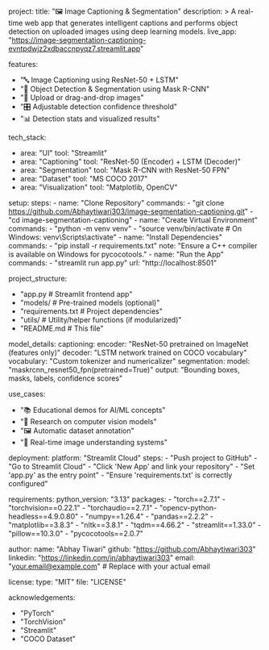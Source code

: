 project:
  title: "🖼️ Image Captioning & Segmentation"
  description: >
    A real-time web app that generates intelligent captions and performs object detection
    on uploaded images using deep learning models.
  live_app: "https://image-segmentation-captioning-evntpdwjz2xdbaccnpyqz7.streamlit.app"

features:
  - "🔤 Image Captioning using ResNet-50 + LSTM"
  - "🎯 Object Detection & Segmentation using Mask R-CNN"
  - "📸 Upload or drag-and-drop images"
  - "🎛 Adjustable detection confidence threshold"
  - "📊 Detection stats and visualized results"

tech_stack:
  - area: "UI"
    tool: "Streamlit"
  - area: "Captioning"
    tool: "ResNet-50 (Encoder) + LSTM (Decoder)"
  - area: "Segmentation"
    tool: "Mask R-CNN with ResNet-50 FPN"
  - area: "Dataset"
    tool: "MS COCO 2017"
  - area: "Visualization"
    tool: "Matplotlib, OpenCV"

setup:
  steps:
    - name: "Clone Repository"
      commands:
        - "git clone https://github.com/Abhaytiwari303/image-segmentation-captioning.git"
        - "cd image-segmentation-captioning"
    - name: "Create Virtual Environment"
      commands:
        - "python -m venv venv"
        - "source venv/bin/activate  # On Windows: venv\\Scripts\\activate"
    - name: "Install Dependencies"
      commands:
        - "pip install -r requirements.txt"
      note: "Ensure a C++ compiler is available on Windows for pycocotools."
    - name: "Run the App"
      commands:
        - "streamlit run app.py"
      url: "http://localhost:8501"

project_structure:
  - "app.py                   # Streamlit frontend app"
  - "models/                  # Pre-trained models (optional)"
  - "requirements.txt         # Project dependencies"
  - "utils/                   # Utility/helper functions (if modularized)"
  - "README.md                # This file"

model_details:
  captioning:
    encoder: "ResNet-50 pretrained on ImageNet (features only)"
    decoder: "LSTM network trained on COCO vocabulary"
    vocabulary: "Custom tokenizer and numericalizer"
  segmentation:
    model: "maskrcnn_resnet50_fpn(pretrained=True)"
    output: "Bounding boxes, masks, labels, confidence scores"

use_cases:
  - "📚 Educational demos for AI/ML concepts"
  - "🧪 Research on computer vision models"
  - "🖼️ Automatic dataset annotation"
  - "🧠 Real-time image understanding systems"

deployment:
  platform: "Streamlit Cloud"
  steps:
    - "Push project to GitHub"
    - "Go to Streamlit Cloud"
    - "Click 'New App' and link your repository"
    - "Set 'app.py' as the entry point"
    - "Ensure 'requirements.txt' is correctly configured"

requirements:
  python_version: "3.13"
  packages:
    - "torch==2.7.1"
    - "torchvision==0.22.1"
    - "torchaudio==2.7.1"
    - "opencv-python-headless==4.9.0.80"
    - "numpy==1.26.4"
    - "pandas==2.2.2"
    - "matplotlib==3.8.3"
    - "nltk==3.8.1"
    - "tqdm==4.66.2"
    - "streamlit==1.33.0"
    - "pillow==10.3.0"
    - "pycocotools==2.0.7"

author:
  name: "Abhay Tiwari"
  github: "https://github.com/Abhaytiwari303"
  linkedin: "https://linkedin.com/in/abhaytiwari303"
  email: "your.email@example.com"  # Replace with your actual email

license:
  type: "MIT"
  file: "LICENSE"

acknowledgements:
  - "PyTorch"
  - "TorchVision"
  - "Streamlit"
  - "COCO Dataset"
